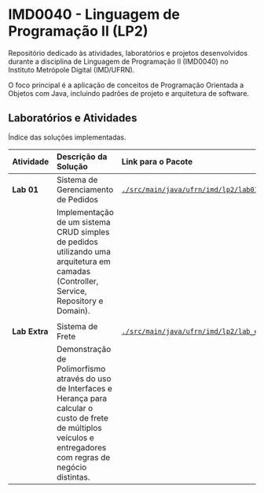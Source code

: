 # IMD0040 - Linguagem de Programação II (LP2)

Repositório dedicado às atividades, laboratórios e projetos desenvolvidos durante a disciplina de Linguagem de Programação II (IMD0040) no Instituto Metrópole Digital (IMD/UFRN).

O foco principal é a aplicação de conceitos de Programação Orientada a Objetos com Java, incluindo padrões de projeto e arquitetura de software.

## Laboratórios e Atividades

Índice das soluções implementadas.

| Atividade     | Descrição da Solução | Link para o Pacote                                                                  |
|:--------------| :--- |:------------------------------------------------------------------------------------|
| **Lab 01**    | Sistema de Gerenciamento de Pedidos | [`./src/main/java/ufrn/imd/lp2/lab01/`](./src/main/java/ufrn/imd/lp2/lab01/)        |
|               | Implementação de um sistema CRUD simples de pedidos utilizando uma arquitetura em camadas (Controller, Service, Repository e Domain). |                                                                                     |
|               |
| **Lab Extra** | Sistema de Frete | [`./src/main/java/ufrn/imd/lp2/lab_extra/`](./src/main/java/ufrn/imd/lp2/lab_extra/) |
|               | Demonstração de Polimorfismo através do uso de Interfaces e Herança para calcular o custo de frete de múltiplos veículos e entregadores com regras de negócio distintas. |                                                                                     |
